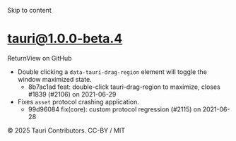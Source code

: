 Skip to content
# tauri@1.0.0-beta.4
ReturnView on GitHub
  * Double clicking a `data-tauri-drag-region` element will toggle the window maximized state. 
    * 8b7ac1ad feat: double-click tauri-drag-region to maximize, closes #1839 (#2106) on 2021-06-29
  * Fixes `asset` protocol crashing application. 
    * 99d96084 fix(core): custom protocol regression (#2115) on 2021-06-28


© 2025 Tauri Contributors. CC-BY / MIT
